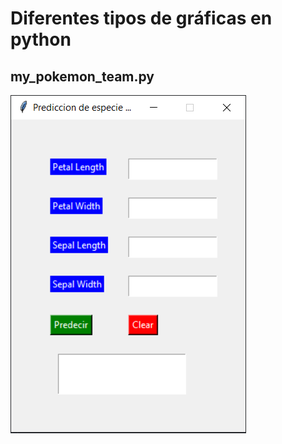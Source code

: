 # Diferentes tipos de gráficas en python

## my_pokemon_team.py
![graphics screenshots](https://github.com/Mitrey22/Predicci-n-IrisDataSet/blob/main/screencapture.PNG "Preview screen")
